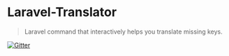 Laravel-Translator
==================

> Laravel command that interactively helps you translate missing keys.

[![Gitter](https://badges.gitter.im/Join%20Chat.svg)](https://gitter.im/rmariuzzo/Laravel-Translator)
